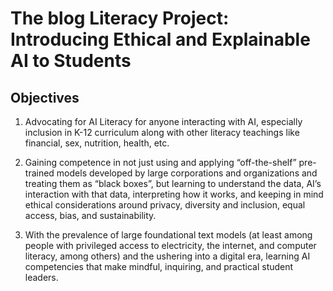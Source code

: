 # The blog Literacy Project: Introducing Ethical and Explainable AI to Students

## Objectives

1. Advocating for AI Literacy for anyone interacting with AI, especially inclusion in K-12 curriculum along with other literacy teachings like financial, sex, nutrition, health, etc.

2. Gaining competence in not just using and applying “off-the-shelf” pre-trained models developed by large corporations and organizations and treating them as “black boxes”, but learning to understand the data, AI’s interaction with that data, interpreting how it works, and keeping in mind ethical considerations around privacy, diversity and inclusion, equal access, bias, and sustainability.

3. With the prevalence of large foundational text models (at least among people with privileged access to electricity, the internet, and computer literacy, among others) and the ushering into a digital era, learning AI competencies that make mindful, inquiring, and practical student leaders.

